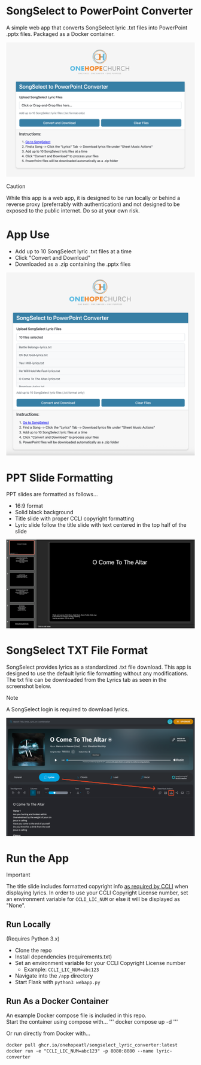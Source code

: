 # SongSelect to PowerPoint Converter
A simple web app that converts SongSelect lyric .txt files into PowerPoint .pptx files. Packaged as a Docker container.

<img src="assets/OHC-SSLC-Main.png" width="550" title="Lyric Converter App Screenshot">  

> [!CAUTION]
> While this app is a web app, it is designed to be run locally or behind a reverse proxy (preferrably with authentication) and not designed to be exposed to the public internet. Do so at your own risk.

# App Use
  * Add up to 10 SongSelect lyric .txt files at a time
  * Click "Convert and Download"
  * Downloaded as a .zip containing the .pptx files  

<img src="assets/OHC-SSLC-FilesSelected.png" width="550" title="Lyric Converter App Screenshot 2">  

# PPT Slide Formatting
PPT slides are formatted as follows...
  * 16:9 format
  * Solid black background
  * Title slide with proper CCLI copyright formatting
  * Lyric slide follow the title slide with text centered in the top half of the slide  

<img src="assets/OHC-SSLC-PPTX.png" width="550" title="PPTX File Example">  

# SongSelect TXT File Format
SongSelect provides lyrics as a standardized .txt file download. This app is designed to use the default lyric file formatting without any modifications. The txt file can be downloaded from the Lyrics tab as seen in the screenshot below.  

> [!NOTE]
> A SongSelect login is required to download lyrics.  

<img src="assets/SongSelect-Example.png" width="550" title="SongSelect File Download Example">  

# Run the App
> [!IMPORTANT]
> The title slide includes formatted copyright info [as required by CCLI](https://ccli.com/us/en/5-questions) when displaying lyrics. In order to use your CCLI Copyright License number, set an environment variable for `CCLI_LIC_NUM` or else it will be displayed as "None".  

## Run Locally
(Requires Python 3.x)
  * Clone the repo
  * Install dependencies (requirements.txt)
  * Set an environment variable for your CCLI Copyright License number
    * Example: `CCLI_LIC_NUM=abc123`
  * Navigate into the `/app` directory
  * Start Flask with `python3 webapp.py`  

## Run As a Docker Container
An example Docker compose file is included in this repo.  
Start the container using compose with...
'''
docker compose up -d
'''  

Or run directly from Docker with...
```
docker pull ghcr.io/onehopeatl/songselect_lyric_converter:latest
docker run -e "CCLI_LIC_NUM=abc123" -p 8080:8080 --name lyric-converter
```  